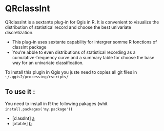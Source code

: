 QRclassInt
==========

QRclassInt is a sextante plug-in for Qgis in R.  It is convenient to visualize the distribution of statistical record and choose the best univariate discretization.

  * This plug-in uses sextante capability for intergrer somme R fonctions of classInt package
  * You're abble to even distributions of statistical recording as a cumulative-frequency curve and a summary table for choose the base way for an univariate classification.
  
To install this plugin in Qgis you juste need to copies all git files in `~/.qgis2/processing/rscripts/`

To use it :
-----------

You need to install in R the following pakages (whit `install.packages('my.package')`)

  * [classInt] [a] 
  * [xtable] [b]

[a]: http://cran.r-project.org/web/packages/classInt/index.html
[b]: http://cran.r-project.org/web/packages/xtable/index.html
